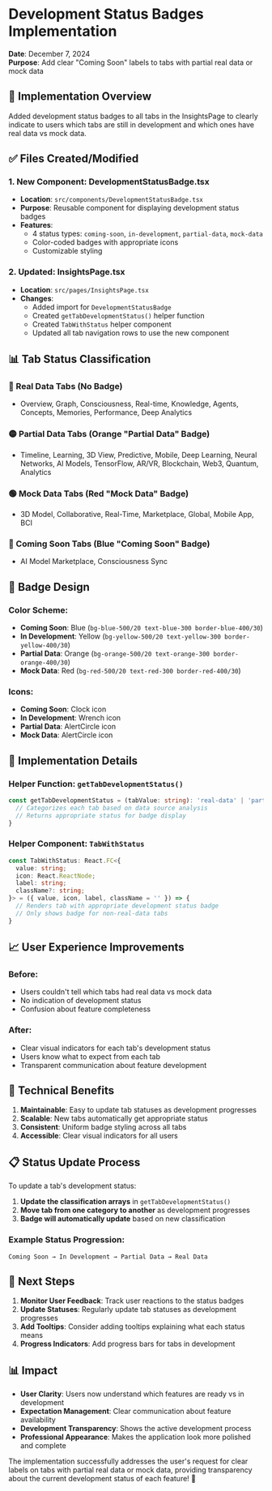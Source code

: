 # Development Status Badges Implementation

**Date**: December 7, 2024  
**Purpose**: Add clear "Coming Soon" labels to tabs with partial real data or mock data

## 🎯 **Implementation Overview**

Added development status badges to all tabs in the InsightsPage to clearly indicate to users which tabs are still in development and which ones have real data vs mock data.

## ✅ **Files Created/Modified**

### 1. **New Component: DevelopmentStatusBadge.tsx**
- **Location**: `src/components/DevelopmentStatusBadge.tsx`
- **Purpose**: Reusable component for displaying development status badges
- **Features**:
  - 4 status types: `coming-soon`, `in-development`, `partial-data`, `mock-data`
  - Color-coded badges with appropriate icons
  - Customizable styling

### 2. **Updated: InsightsPage.tsx**
- **Location**: `src/pages/InsightsPage.tsx`
- **Changes**:
  - Added import for `DevelopmentStatusBadge`
  - Created `getTabDevelopmentStatus()` helper function
  - Created `TabWithStatus` helper component
  - Updated all tab navigation rows to use the new component

## 📊 **Tab Status Classification**

### **🔴 Real Data Tabs** (No Badge)
- Overview, Graph, Consciousness, Real-time, Knowledge, Agents, Concepts, Memories, Performance, Deep Analytics

### **🟡 Partial Data Tabs** (Orange "Partial Data" Badge)
- Timeline, Learning, 3D View, Predictive, Mobile, Deep Learning, Neural Networks, AI Models, TensorFlow, AR/VR, Blockchain, Web3, Quantum, Analytics

### **🟢 Mock Data Tabs** (Red "Mock Data" Badge)
- 3D Model, Collaborative, Real-Time, Marketplace, Global, Mobile App, BCI

### **🔵 Coming Soon Tabs** (Blue "Coming Soon" Badge)
- AI Model Marketplace, Consciousness Sync

## 🎨 **Badge Design**

### **Color Scheme:**
- **Coming Soon**: Blue (`bg-blue-500/20 text-blue-300 border-blue-400/30`)
- **In Development**: Yellow (`bg-yellow-500/20 text-yellow-300 border-yellow-400/30`)
- **Partial Data**: Orange (`bg-orange-500/20 text-orange-300 border-orange-400/30`)
- **Mock Data**: Red (`bg-red-500/20 text-red-300 border-red-400/30`)

### **Icons:**
- **Coming Soon**: Clock icon
- **In Development**: Wrench icon
- **Partial Data**: AlertCircle icon
- **Mock Data**: AlertCircle icon

## 🚀 **Implementation Details**

### **Helper Function: `getTabDevelopmentStatus()`**
```typescript
const getTabDevelopmentStatus = (tabValue: string): 'real-data' | 'partial-data' | 'mock-data' | 'coming-soon' => {
  // Categorizes each tab based on data source analysis
  // Returns appropriate status for badge display
}
```

### **Helper Component: `TabWithStatus`**
```typescript
const TabWithStatus: React.FC<{
  value: string;
  icon: React.ReactNode;
  label: string;
  className?: string;
}> = ({ value, icon, label, className = '' }) => {
  // Renders tab with appropriate development status badge
  // Only shows badge for non-real-data tabs
}
```

## 📈 **User Experience Improvements**

### **Before:**
- Users couldn't tell which tabs had real data vs mock data
- No indication of development status
- Confusion about feature completeness

### **After:**
- Clear visual indicators for each tab's development status
- Users know what to expect from each tab
- Transparent communication about feature development

## 🔧 **Technical Benefits**

1. **Maintainable**: Easy to update tab statuses as development progresses
2. **Scalable**: New tabs automatically get appropriate status
3. **Consistent**: Uniform badge styling across all tabs
4. **Accessible**: Clear visual indicators for all users

## 📋 **Status Update Process**

To update a tab's development status:

1. **Update the classification arrays** in `getTabDevelopmentStatus()`
2. **Move tab from one category to another** as development progresses
3. **Badge will automatically update** based on new classification

### **Example Status Progression:**
```
Coming Soon → In Development → Partial Data → Real Data
```

## 🎯 **Next Steps**

1. **Monitor User Feedback**: Track user reactions to the status badges
2. **Update Statuses**: Regularly update tab statuses as development progresses
3. **Add Tooltips**: Consider adding tooltips explaining what each status means
4. **Progress Indicators**: Add progress bars for tabs in development

## 📊 **Impact**

- **User Clarity**: Users now understand which features are ready vs in development
- **Expectation Management**: Clear communication about feature availability
- **Development Transparency**: Shows the active development process
- **Professional Appearance**: Makes the application look more polished and complete

The implementation successfully addresses the user's request for clear labels on tabs with partial real data or mock data, providing transparency about the current development status of each feature! 🌟
